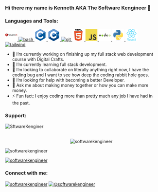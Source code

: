 ### Hi there my name is Kenneth AKA The Software Kengineer 👋

<h3 align="left">Languages and Tools:</h3>
<p align="left"> <a href="https://angular.io" target="_blank" rel="noreferrer"> <img src="https://raw.githubusercontent.com/devicons/devicon/master/icons/angularjs/angularjs-original-wordmark.svg" alt="angularjs" width="40" height="40"/> </a> <a href="https://www.gnu.org/software/bash/" target="_blank" rel="noreferrer"> <img src="https://www.vectorlogo.zone/logos/gnu_bash/gnu_bash-icon.svg" alt="bash" width="40" height="40"/> </a> <a href="https://www.cprogramming.com/" target="_blank" rel="noreferrer"> <img src="https://raw.githubusercontent.com/devicons/devicon/master/icons/c/c-original.svg" alt="c" width="40" height="40"/> </a> <a href="https://www.w3schools.com/cpp/" target="_blank" rel="noreferrer"> <img src="https://raw.githubusercontent.com/devicons/devicon/master/icons/cplusplus/cplusplus-original.svg" alt="cplusplus" width="40" height="40"/> </a> <a href="https://git-scm.com/" target="_blank" rel="noreferrer"> <img src="https://www.vectorlogo.zone/logos/git-scm/git-scm-icon.svg" alt="git" width="40" height="40"/> </a> <a href="https://www.w3.org/html/" target="_blank" rel="noreferrer"> <img src="https://raw.githubusercontent.com/devicons/devicon/master/icons/html5/html5-original-wordmark.svg" alt="html5" width="40" height="40"/> </a> <a href="https://developer.mozilla.org/en-US/docs/Web/JavaScript" target="_blank" rel="noreferrer"> <img src="https://raw.githubusercontent.com/devicons/devicon/master/icons/javascript/javascript-original.svg" alt="javascript" width="40" height="40"/> </a> <a href="https://nodejs.org" target="_blank" rel="noreferrer"> <img src="https://raw.githubusercontent.com/devicons/devicon/master/icons/nodejs/nodejs-original-wordmark.svg" alt="nodejs" width="40" height="40"/> </a> <a href="https://www.python.org" target="_blank" rel="noreferrer"> <img src="https://raw.githubusercontent.com/devicons/devicon/master/icons/python/python-original.svg" alt="python" width="40" height="40"/> </a> <a href="https://reactjs.org/" target="_blank" rel="noreferrer"> <img src="https://raw.githubusercontent.com/devicons/devicon/master/icons/react/react-original-wordmark.svg" alt="react" width="40" height="40"/> </a> <a href="https://tailwindcss.com/" target="_blank" rel="noreferrer"> <img src="https://www.vectorlogo.zone/logos/tailwindcss/tailwindcss-icon.svg" alt="tailwind" width="40" height="40"/> </a> </p>

- 🔭 I’m currently working on finishing up my full stack web development course with Digital Crafts.
- 🌱 I’m currently learning full stack development.
- 👯 I’m looking to collaborate on literally anything right now, I have the coding bug and I want to see how deep the coding rabbit hole goes.
- 🤔 I’m looking for help with becoming a better Developer.
- 💬 Ask me about making money together or how you can make more money.
- ⚡ Fun fact: I enjoy coding more than pretty much any job I have had in the past.



<h3 align="left">Support:</h3>
<p><a href="https://www.buymeacoffee.com/SftwareKenginer"> <img align="left" src="https://cdn.buymeacoffee.com/buttons/v2/default-yellow.png" height="50" width="210" alt="SftwareKenginer" /></a></p><br><br>

<p>&nbsp;<img align="center" src="https://github-readme-stats.vercel.app/api?username=softwarekengineer&show_icons=true&locale=en" alt="softwarekengineer" /></p>


<p align="left"> <img src="https://komarev.com/ghpvc/?username=softwarekengineer&label=Profile%20views&color=0e75b6&style=flat" alt="softwarekengineer" /> </p>

<p align="left"> <a href="https://github.com/ryo-ma/github-profile-trophy"><img src="https://github-profile-trophy.vercel.app/?username=softwarekengineer" alt="softwarekengineer" /></a> </p>

<h3 align="left">Connect with me:</h3>
<p align="left">
<a href="https://linkedin.com/in/softwarekengineer" target="blank"><img align="center" src="https://raw.githubusercontent.com/rahuldkjain/github-profile-readme-generator/master/src/images/icons/Social/linked-in-alt.svg" alt="softwarekengineer" height="30" width="40" /></a>
  <a href="https://medium.com/@softwarekengineer" target="blank"><img align="center" src="https://raw.githubusercontent.com/rahuldkjain/github-profile-readme-generator/master/src/images/icons/Social/medium.svg" alt="@softwarekengineer" height="30" width="40" /></a>
</p>



